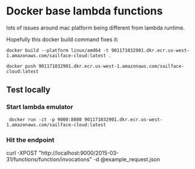 
# Docker base lambda functions

lots of issues around mac platform being different from lambda runtime.

Hopefully this docker build command fixes it:

```
docker build --platform linux/amd64 -t 901171032901.dkr.ecr.us-west-1.amazonaws.com/sailface-cloud:latest .

```

```
docker push 901171032901.dkr.ecr.us-west-1.amazonaws.com/sailface-cloud:latest
```


## Test locally

### Start lambda emulator

```
 docker run -it -p 9000:8080 901171032901.dkr.ecr.us-west-1.amazonaws.com/sailface-cloud:latest
```

### Hit the endpoint

curl -XPOST "http://localhost:9000/2015-03-31/functions/function/invocations" -d @example_request.json